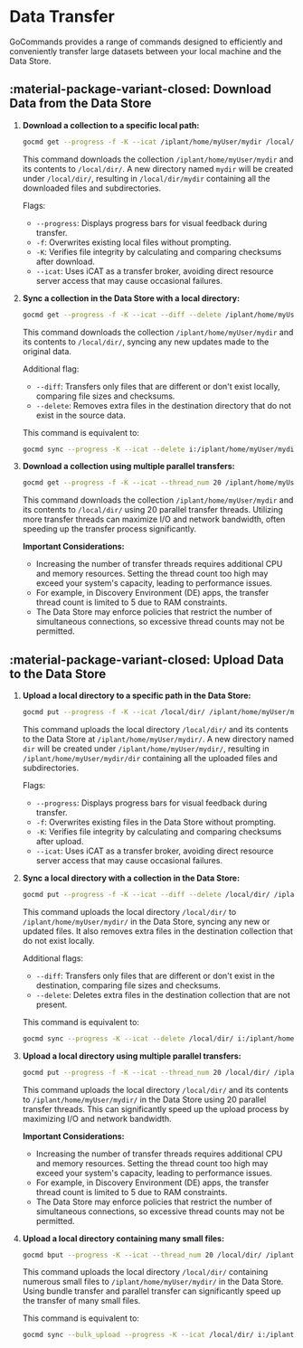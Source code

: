 # Data Transfer

GoCommands provides a range of commands designed to efficiently and conveniently transfer large datasets between your local machine and the Data Store.

## :material-package-variant-closed: Download Data from the Data Store

1. **Download a collection to a specific local path:**
   ```sh
   gocmd get --progress -f -K --icat /iplant/home/myUser/mydir /local/dir/
   ```

   This command downloads the collection `/iplant/home/myUser/mydir` and its contents to `/local/dir/`. A new directory named `mydir` will be created under `/local/dir/`, resulting in `/local/dir/mydir` containing all the downloaded files and subdirectories.

   Flags:
   - `--progress`: Displays progress bars for visual feedback during transfer.
   - `-f`: Overwrites existing local files without prompting.
   - `-K`: Verifies file integrity by calculating and comparing checksums after download.
   - `--icat`: Uses iCAT as a transfer broker, avoiding direct resource server access that may cause occasional failures.

2. **Sync a collection in the Data Store with a local directory:**
   ```sh
   gocmd get --progress -f -K --icat --diff --delete /iplant/home/myUser/mydir /local/dir/
   ```

   This command downloads the collection `/iplant/home/myUser/mydir` and its contents to `/local/dir/`, syncing any new updates made to the original data.

   Additional flag:
   - `--diff`: Transfers only files that are different or don't exist locally, comparing file sizes and checksums.
   - `--delete`: Removes extra files in the destination directory that do not exist in the source data.

   This command is equivalent to:
   ```sh
   gocmd sync --progress -K --icat --delete i:/iplant/home/myUser/mydir /local/dir/
   ```

3. **Download a collection using multiple parallel transfers:**
   ```sh
   gocmd get --progress -f -K --icat --thread_num 20 /iplant/home/myUser/mydir /local/dir/
   ```

   This command downloads the collection `/iplant/home/myUser/mydir` and its contents to `/local/dir/` using 20 parallel transfer threads. Utilizing more transfer threads can maximize I/O and network bandwidth, often speeding up the transfer process significantly.

   **Important Considerations:**
   - Increasing the number of transfer threads requires additional CPU and memory resources. Setting the thread count too high may exceed your system's capacity, leading to performance issues.
   - For example, in Discovery Environment (DE) apps, the transfer thread count is limited to 5 due to RAM constraints.
   - The Data Store may enforce policies that restrict the number of simultaneous connections, so excessive thread counts may not be permitted.

## :material-package-variant-closed: Upload Data to the Data Store

1. **Upload a local directory to a specific path in the Data Store:**
   ```sh
   gocmd put --progress -f -K --icat /local/dir/ /iplant/home/myUser/mydir/
   ```

   This command uploads the local directory `/local/dir/` and its contents to the Data Store at `/iplant/home/myUser/mydir/`. A new directory named `dir` will be created under `/iplant/home/myUser/mydir/`, resulting in `/iplant/home/myUser/mydir/dir` containing all the uploaded files and subdirectories.

   Flags:
   - `--progress`: Displays progress bars for visual feedback during transfer.
   - `-f`: Overwrites existing files in the Data Store without prompting.
   - `-K`: Verifies file integrity by calculating and comparing checksums after upload.
   - `--icat`: Uses iCAT as a transfer broker, avoiding direct resource server access that may cause occasional failures.

2. **Sync a local directory with a collection in the Data Store:**
   ```sh
   gocmd put --progress -f -K --icat --diff --delete /local/dir/ /iplant/home/myUser/mydir/
   ```

   This command uploads the local directory `/local/dir/` to `/iplant/home/myUser/mydir/` in the Data Store, syncing any new or updated files. It also removes extra files in the destination collection that do not exist locally.

   Additional flags:
   - `--diff`: Transfers only files that are different or don't exist in the destination, comparing file sizes and checksums.
   - `--delete`: Deletes extra files in the destination collection that are not present.

   This command is equivalent to:
   ```sh
   gocmd sync --progress -K --icat --delete /local/dir/ i:/iplant/home/myUser/mydir/
   ```

3. **Upload a local directory using multiple parallel transfers:**
   ```sh
   gocmd put --progress -f -K --icat --thread_num 20 /local/dir/ /iplant/home/myUser/mydir/
   ```

   This command uploads the local directory `/local/dir/` and its contents to `/iplant/home/myUser/mydir/` in the Data Store using 20 parallel transfer threads. This can significantly speed up the upload process by maximizing I/O and network bandwidth.

   **Important Considerations:**
   - Increasing the number of transfer threads requires additional CPU and memory resources. Setting the thread count too high may exceed your system's capacity, leading to performance issues.
   - For example, in Discovery Environment (DE) apps, the transfer thread count is limited to 5 due to RAM constraints.
   - The Data Store may enforce policies that restrict the number of simultaneous connections, so excessive thread counts may not be permitted.

4. **Upload a local directory containing many small files:**
   ```sh
   gocmd bput --progress -K --icat --thread_num 20 /local/dir/ /iplant/home/myUser/mydir/
   ```

   This command uploads the local directory `/local/dir/` containing numerous small files to `/iplant/home/myUser/mydir/` in the Data Store. Using bundle transfer and parallel transfer can significantly speed up the transfer of many small files.

   This command is equivalent to:
   ```sh
   gocmd sync --bulk_upload --progress -K --icat /local/dir/ i:/iplant/home/myUser/mydir/
   ```
